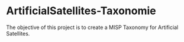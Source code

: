 # ArtificialSatellites-Taxonomie

The objective of this project is to create a MISP Taxonomy for Artificial Satellites.
